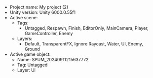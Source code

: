 <!-- UNITY CODE ASSIST INSTRUCTIONS START -->
- Project name: My project (2)
- Unity version: Unity 6000.0.55f1
- Active scene:
  - Tags:
    - Untagged, Respawn, Finish, EditorOnly, MainCamera, Player, GameController, Enemy
  - Layers:
    - Default, TransparentFX, Ignore Raycast, Water, UI, Enemy, Ground
- Active game object:
  - Name: SPUM_20240911215637772
  - Tag: Untagged
  - Layer: UI
<!-- UNITY CODE ASSIST INSTRUCTIONS END -->